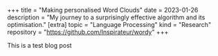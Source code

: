 +++
title = "Making personalised Word Clouds"
date = 2023-01-26
description = "My journey to a surprisingly effective algorithm and its optimisation."
[extra]
topic = "Language Processing"
kind = "Research"
repository = "https://github.com/Inspirateur/wordy"
+++

This is a test blog post